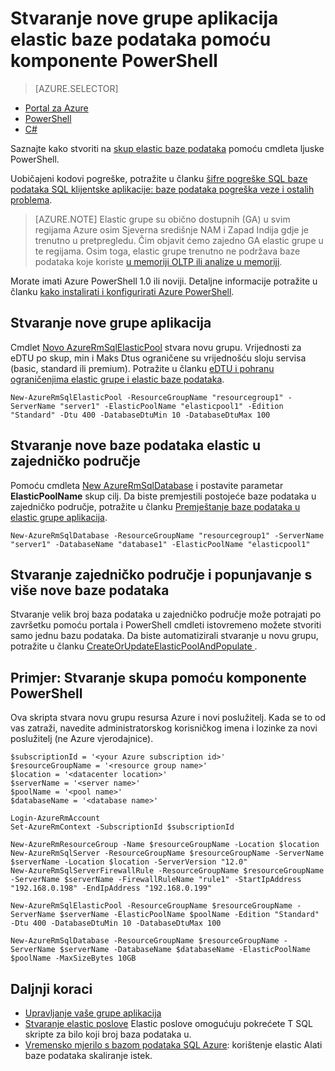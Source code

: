 <properties
    pageTitle="Stvaranje nove grupe aplikacija elastic baze podataka pomoću komponente PowerShell | Microsoft Azure"
    description="Saznajte kako pomoću ljuske PowerShell skaliranje iz baze podataka SQL Azure resursi stvaranjem skup skalabilni elastic baze podataka da biste upravljali više baza podataka."
    services="sql-database"
    documentationCenter=""
    authors="srinia"
    manager="jhubbard"
    editor=""/>

<tags
    ms.service="sql-database"
    ms.devlang="NA"
    ms.topic="get-started-article"
    ms.tgt_pltfrm="powershell"
    ms.workload="data-management"
    ms.date="05/27/2016"
    ms.author="srinia"/>

# <a name="create-a-new-elastic-database-pool-with-powershell"></a>Stvaranje nove grupe aplikacija elastic baze podataka pomoću komponente PowerShell

> [AZURE.SELECTOR]
- [Portal za Azure](sql-database-elastic-pool-create-portal.md)
- [PowerShell](sql-database-elastic-pool-create-powershell.md)
- [C#](sql-database-elastic-pool-create-csharp.md)


Saznajte kako stvoriti na [skup elastic baze podataka](sql-database-elastic-pool.md) pomoću cmdleta ljuske PowerShell. 

Uobičajeni kodovi pogreške, potražite u članku [šifre pogreške SQL baze podataka SQL klijentske aplikacije: baze podataka pogreška veze i ostalih problema](sql-database-develop-error-messages.md).

> [AZURE.NOTE] Elastic grupe su obično dostupnih (GA) u svim regijama Azure osim Sjeverna središnje NAM i Zapad Indija gdje je trenutno u pretpregledu.  Čim objavit ćemo zajedno GA elastic grupe u te regijama. Osim toga, elastic grupe trenutno ne podržava baze podataka koje koriste [u memoriji OLTP ili analize u memoriji](sql-database-in-memory.md).


Morate imati Azure PowerShell 1.0 ili noviji. Detaljne informacije potražite u članku [kako instalirati i konfigurirati Azure PowerShell](../powershell-install-configure.md).

## <a name="create-a-new-pool"></a>Stvaranje nove grupe aplikacija

Cmdlet [Novo AzureRmSqlElasticPool](https://msdn.microsoft.com/library/azure/mt619378.aspx) stvara novu grupu. Vrijednosti za eDTU po skup, min i Maks Dtus ograničene su vrijednošću sloju servisa (basic, standard ili premium). Potražite u članku [eDTU i pohranu ograničenjima elastic grupe i elastic baze podataka](sql-database-elastic-pool.md#eDTU-and-storage-limits-for-elastic-pools-and-elastic-databases).

    New-AzureRmSqlElasticPool -ResourceGroupName "resourcegroup1" -ServerName "server1" -ElasticPoolName "elasticpool1" -Edition "Standard" -Dtu 400 -DatabaseDtuMin 10 -DatabaseDtuMax 100


## <a name="create-a-new-elastic-database-in-a-pool"></a>Stvaranje nove baze podataka elastic u zajedničko područje

Pomoću cmdleta [New AzureRmSqlDatabase](https://msdn.microsoft.com/library/azure/mt619339.aspx) i postavite parametar **ElasticPoolName** skup cilj. Da biste premjestili postojeće baze podataka u zajedničko područje, potražite u članku [Premještanje baze podataka u elastic grupe aplikacija](sql-database-elastic-pool-manage-powershell.md#Move-a-database-into-an-elastic-pool).

    New-AzureRmSqlDatabase -ResourceGroupName "resourcegroup1" -ServerName "server1" -DatabaseName "database1" -ElasticPoolName "elasticpool1"

## <a name="create-a-pool-and-populate-it-with-multiple-new-databases"></a>Stvaranje zajedničko područje i popunjavanje s više nove baze podataka 

Stvaranje velik broj baza podataka u zajedničko područje može potrajati po završetku pomoću portala i PowerShell cmdleti istovremeno možete stvoriti samo jednu bazu podataka. Da biste automatizirali stvaranje u novu grupu, potražite u članku [CreateOrUpdateElasticPoolAndPopulate ](https://gist.github.com/billgib/d80c7687b17355d3c2ec8042323819ae).   

## <a name="example-create-a-pool-using-powershell"></a>Primjer: Stvaranje skupa pomoću komponente PowerShell 

Ova skripta stvara novu grupu resursa Azure i novi poslužitelj. Kada se to od vas zatraži, navedite administratorskog korisničkog imena i lozinke za novi poslužitelj (ne Azure vjerodajnice).

    $subscriptionId = '<your Azure subscription id>'
    $resourceGroupName = '<resource group name>'
    $location = '<datacenter location>'
    $serverName = '<server name>'
    $poolName = '<pool name>'
    $databaseName = '<database name>'

    Login-AzureRmAccount
    Set-AzureRmContext -SubscriptionId $subscriptionId

    New-AzureRmResourceGroup -Name $resourceGroupName -Location $location
    New-AzureRmSqlServer -ResourceGroupName $resourceGroupName -ServerName $serverName -Location $location -ServerVersion "12.0"
    New-AzureRmSqlServerFirewallRule -ResourceGroupName $resourceGroupName -ServerName $serverName -FirewallRuleName "rule1" -StartIpAddress "192.168.0.198" -EndIpAddress "192.168.0.199"

    New-AzureRmSqlElasticPool -ResourceGroupName $resourceGroupName -ServerName $serverName -ElasticPoolName $poolName -Edition "Standard" -Dtu 400 -DatabaseDtuMin 10 -DatabaseDtuMax 100

    New-AzureRmSqlDatabase -ResourceGroupName $resourceGroupName -ServerName $serverName -DatabaseName $databaseName -ElasticPoolName $poolName -MaxSizeBytes 10GB



## <a name="next-steps"></a>Daljnji koraci

- [Upravljanje vaše grupe aplikacija](sql-database-elastic-pool-manage-powershell.md)
- [Stvaranje elastic poslove](sql-database-elastic-jobs-overview.md) Elastic poslove omogućuju pokrećete T SQL skripte za bilo koji broj baza podataka u.
- [Vremensko mjerilo s bazom podataka SQL Azure](sql-database-elastic-scale-introduction.md): korištenje elastic Alati baze podataka skaliranje istek.

